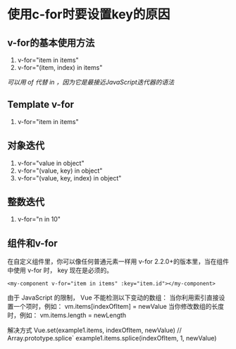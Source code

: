 # 使用c-for时要设置key的原因

## v-for的基本使用方法

1. v-for="item in items"
2. v-for="(item, index) in items"

*可以用 of 代替 in ，因为它是最接近JavaScript迭代器的语法*
## Template v-for
1. v-for="item in items"
## 对象迭代
1. v-for="value in object"
2. v-for="(value, key) in object"
3. v-for="(value, key, index) in object"
## 整数迭代
1. v-for="n in 10"
## 组件和v-for
在自定义组件里，你可以像任何普通元素一样用 v-for
2.2.0+的版本里，当在组件中使用 v-for 时， key 现在是必须的。

    <my-component v-for="item in items" :key="item.id"></my-component>

由于 JavaScript 的限制， Vue 不能检测以下变动的数组：
当你利用索引直接设置一个项时，例如： vm.items[indexOfItem] = newValue
当你修改数组的长度时，例如： vm.items.length = newLength

解决方式
Vue.set(example1.items, indexOfItem, newValue)
// Array.prototype.splice`
example1.items.splice(indexOfItem, 1, newValue)
